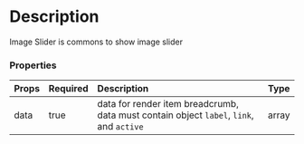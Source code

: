 # Description

Image Slider is commons to show image slider

### Properties
| Props       | Required | Description | Type |
| :---        | :---     | :---        |:---  |
| data       | true    | data for render item breadcrumb, data must contain object `label`, `link`, and `active` | array |

